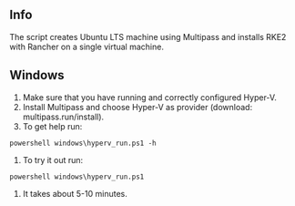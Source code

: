 ## Info
The script creates Ubuntu LTS machine using Multipass and installs RKE2 with Rancher on a single virtual machine.

## Windows
1. Make sure that you have running and correctly configured Hyper-V.
1. Install Multipass and choose Hyper-V as provider (download: multipass.run/install).
1. To get help run:
  ```
  powershell windows\hyperv_run.ps1 -h 
  ```
1. To try it out run:
  ```
  powershell windows\hyperv_run.ps1
  ```
1. It takes about 5-10 minutes.